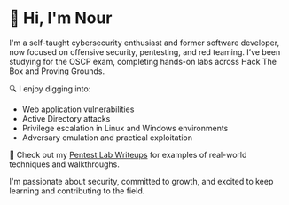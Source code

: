 # 👋 Hi, I'm Nour

I'm a self-taught cybersecurity enthusiast and former software developer, now focused on offensive security, pentesting, and red teaming. I’ve been studying for the OSCP exam, completing hands-on labs across Hack The Box and Proving Grounds.

🔍 I enjoy digging into:
- Web application vulnerabilities
- Active Directory attacks
- Privilege escalation in Linux and Windows environments
- Adversary emulation and practical exploitation

📁 Check out my [Pentest Lab Writeups](https://github.com/nkhedr1/pentest-labs) for examples of real-world techniques and walkthroughs.

I'm passionate about security, committed to growth, and excited to keep learning and contributing to the field.
